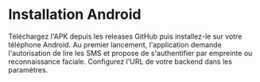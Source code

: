 # Installation Android

Téléchargez l'APK depuis les releases GitHub puis installez-le sur votre téléphone Android.
Au premier lancement, l'application demande l'autorisation de lire les SMS et propose de s'authentifier par empreinte ou reconnaissance faciale.
Configurez l'URL de votre backend dans les paramètres.
